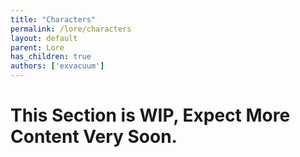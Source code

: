 ```yaml
---
title: "Characters"
permalink: /lore/characters
layout: default
parent: Lore
has_children: true
authors: ['exvacuum']
---
```


# This Section is WIP, Expect More Content Very Soon.